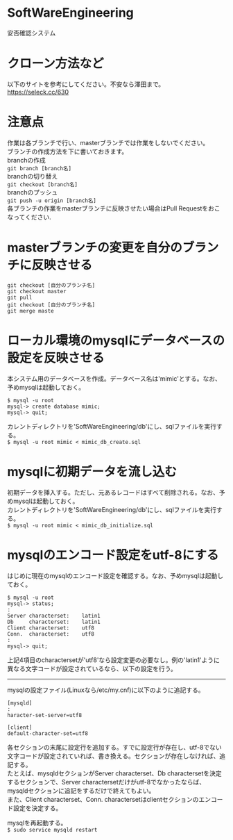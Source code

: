 # SoftWareEngineering
安否確認システム  

# クローン方法など  
以下のサイトを参考にしてください。不安なら澤田まで。  
<https://seleck.cc/630>

# 注意点
作業は各ブランチで行い、masterブランチでは作業をしないでください。  
ブランチの作成方法を下に書いておきます。  
branchの作成  
`git branch [branch名]`  
branchの切り替え  
`git checkout [branch名]`  
branchのプッシュ  
`git push -u origin [branch名]`  
各ブランチの作業をmasterブランチに反映させたい場合はPull Requestをおこなってください.  

# masterブランチの変更を自分のブランチに反映させる
```
git checkout [自分のブランチ名]
git checkout master
git pull
git checkout [自分のブランチ名]
git merge maste
```

# ローカル環境のmysqlにデータベースの設定を反映させる
本システム用のデータベースを作成。データベース名は'mimic'とする。なお、予めmysqlは起動しておく。  
```
$ mysql -u root
mysql-> create database mimic;
mysql-> quit;
```
カレントディレクトリを'SoftWareEngineering/db'にし、sqlファイルを実行する。  
`$ mysql -u root mimic < mimic_db_create.sql`

# mysqlに初期データを流し込む
初期データを挿入する。ただし、元あるレコードはすべて削除される。なお、予めmysqlは起動しておく。  
カレントディレクトリを'SoftWareEngineering/db'にし、sqlファイルを実行する。  
`$ mysql -u root mimic < mimic_db_initialize.sql`

# mysqlのエンコード設定をutf-8にする
はじめに現在のmysqlのエンコード設定を確認する。なお、予めmysqlは起動しておく。 
```
$ mysql -u root
mysql-> status;
:
Server characterset:    latin1
Db     characterset:    latin1
Client characterset:    utf8
Conn.  characterset:    utf8
:
mysql-> quit;
```
上記4項目のcharactersetが'utf8'なら設定変更の必要なし。例の'latin1'ように異なる文字コードが設定されているなら、以下の設定を行う。

---------

mysqlの設定ファイル(Linuxなら/etc/my.cnf)に以下のように追記する。
```
[mysqld]
:
haracter-set-server=utf8

[client]
default-character-set=utf8
```
各セクションの末尾に設定行を追加する。すでに設定行が存在し、utf-8でない文字コードが設定されていれば、書き換える。セクションが存在しなければ、追記する。  
たとえば、mysqldセクションがServer characterset、Db charactersetを決定するセクションで、Server charactersetだけがutf-8でなかったならば、mysqldセクションに追記をするだけで終えてもよい。  
また、Client characterset、Conn. charactersetはclientセクションのエンコード設定を決定する。  

mysqlを再起動する。  
`$ sudo service mysqld restart`